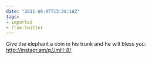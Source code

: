 ```yaml
---
date: "2011-08-07T13:38:18Z"
tags:
- imported
- from-twitter
---
```

Give the elephant a coin in his trunk and he will bless you. http://instagr.am/p/JmH-8/

